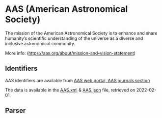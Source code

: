 # AAS (American Astronomical Society)

The mission of the American Astronomical Society is to enhance and share humanity’s scientific understanding of the universe as a diverse and inclusive astronomical community.

More info:
(https://aas.org/about/mission-and-vision-statement)

## Identifiers
 AAS identifiers are available from [AAS web portal, AAS journals section](https://journals.aas.org/facility-keywords/)

The data is available in the [AAS.xml](AAS.xml) & [AAS.json](AAS.json) file, retrieved on 2022-02-01.

## Parser


